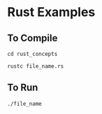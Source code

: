 
# Rust Examples

## To Compile

```
cd rust_concepts
```
```
rustc file_name.rs
```
## To Run

```
./file_name
```


